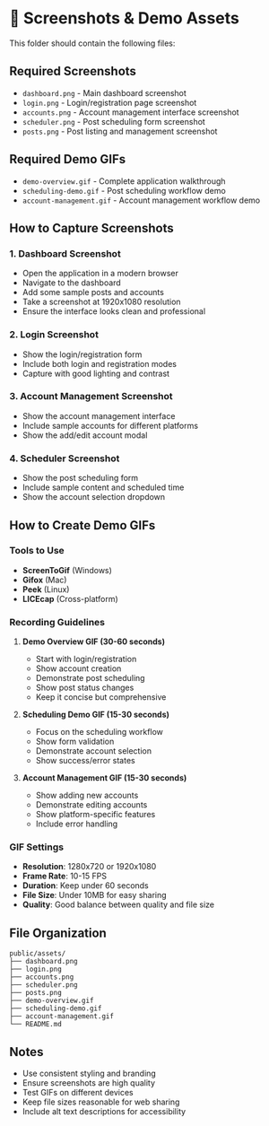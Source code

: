 # 📸 Screenshots & Demo Assets

This folder should contain the following files:

## Required Screenshots
- `dashboard.png` - Main dashboard screenshot
- `login.png` - Login/registration page screenshot  
- `accounts.png` - Account management interface screenshot
- `scheduler.png` - Post scheduling form screenshot
- `posts.png` - Post listing and management screenshot

## Required Demo GIFs
- `demo-overview.gif` - Complete application walkthrough
- `scheduling-demo.gif` - Post scheduling workflow demo
- `account-management.gif` - Account management workflow demo

## How to Capture Screenshots

### 1. Dashboard Screenshot
- Open the application in a modern browser
- Navigate to the dashboard
- Add some sample posts and accounts
- Take a screenshot at 1920x1080 resolution
- Ensure the interface looks clean and professional

### 2. Login Screenshot
- Show the login/registration form
- Include both login and registration modes
- Capture with good lighting and contrast

### 3. Account Management Screenshot
- Show the account management interface
- Include sample accounts for different platforms
- Show the add/edit account modal

### 4. Scheduler Screenshot
- Show the post scheduling form
- Include sample content and scheduled time
- Show the account selection dropdown

## How to Create Demo GIFs

### Tools to Use
- **ScreenToGif** (Windows)
- **Gifox** (Mac)
- **Peek** (Linux)
- **LICEcap** (Cross-platform)

### Recording Guidelines
1. **Demo Overview GIF (30-60 seconds)**
   - Start with login/registration
   - Show account creation
   - Demonstrate post scheduling
   - Show post status changes
   - Keep it concise but comprehensive

2. **Scheduling Demo GIF (15-30 seconds)**
   - Focus on the scheduling workflow
   - Show form validation
   - Demonstrate account selection
   - Show success/error states

3. **Account Management GIF (15-30 seconds)**
   - Show adding new accounts
   - Demonstrate editing accounts
   - Show platform-specific features
   - Include error handling

### GIF Settings
- **Resolution**: 1280x720 or 1920x1080
- **Frame Rate**: 10-15 FPS
- **Duration**: Keep under 60 seconds
- **File Size**: Under 10MB for easy sharing
- **Quality**: Good balance between quality and file size

## File Organization
```
public/assets/
├── dashboard.png
├── login.png
├── accounts.png
├── scheduler.png
├── posts.png
├── demo-overview.gif
├── scheduling-demo.gif
├── account-management.gif
└── README.md
```

## Notes
- Use consistent styling and branding
- Ensure screenshots are high quality
- Test GIFs on different devices
- Keep file sizes reasonable for web sharing
- Include alt text descriptions for accessibility 